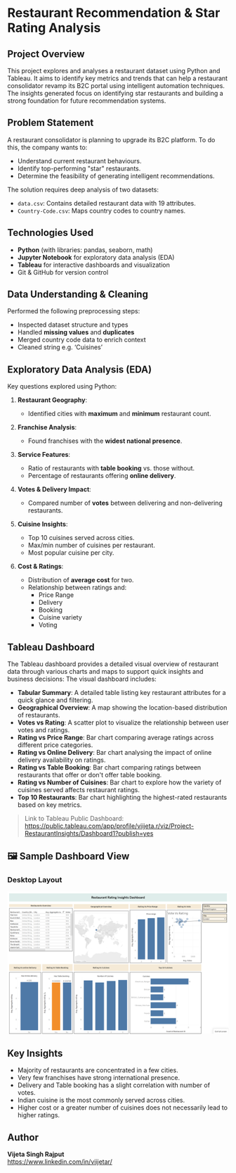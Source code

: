 # Restaurant Recommendation & Star Rating Analysis

## Project Overview
This project explores and analyses a restaurant dataset using Python and Tableau. It aims to identify key metrics and trends that can help a restaurant consolidator revamp its B2C portal using intelligent automation techniques. The insights generated focus on identifying star restaurants and building a strong foundation for future recommendation systems.

## Problem Statement

A restaurant consolidator is planning to upgrade its B2C platform. To do this, the company wants to:
- Understand current restaurant behaviours.
- Identify top-performing "star" restaurants.
- Determine the feasibility of generating intelligent recommendations.

The solution requires deep analysis of two datasets:
- `data.csv`: Contains detailed restaurant data with 19 attributes.
- `Country-Code.csv`: Maps country codes to country names.

##  Technologies Used
- **Python** (with libraries: pandas, seaborn, math)
- **Jupyter Notebook** for exploratory data analysis (EDA)
- **Tableau** for interactive dashboards and visualization
- Git & GitHub for version control

## Data Understanding & Cleaning
Performed the following preprocessing steps:
- Inspected dataset structure and types
- Handled **missing values** and **duplicates**
- Merged country code data to enrich context
-  Cleaned string e.g. ‘Cuisines’

## Exploratory Data Analysis (EDA)
Key questions explored using Python:
1. **Restaurant Geography**:
   - Identified cities with **maximum** and **minimum** restaurant count.

2. **Franchise Analysis**:
   - Found franchises with the **widest national presence**.

3. **Service Features**:
   - Ratio of restaurants with **table booking** vs. those without.
   - Percentage of restaurants offering **online delivery**.

4. **Votes & Delivery Impact**:
   - Compared number of **votes** between delivering and non-delivering restaurants.	

5. **Cuisine Insights**:
   - Top 10 cuisines served across cities.
   - Max/min number of cuisines per restaurant.
   - Most popular cuisine per city.

6. **Cost & Ratings**:
   - Distribution of **average cost** for two.
   - Relationship between ratings and:
     - Price Range
     - Delivery
     - Booking
     - Cuisine variety
     - Voting

##  Tableau Dashboard
The Tableau dashboard provides a detailed visual overview of restaurant data through various charts and maps to support quick insights and business decisions:
The visual dashboard includes:
- **Tabular Summary**: A detailed table listing key restaurant attributes for a quick glance and filtering.
- **Geographical Overview**: A map showing the location-based distribution of restaurants.
- **Votes vs Rating**: A scatter plot to visualize the relationship between user votes and ratings.
- **Rating vs Price Range**: Bar chart comparing average ratings across different price categories.
- **Rating vs Online Delivery**: Bar chart analysing the impact of online delivery availability on ratings.
- **Rating vs Table Booking**: Bar chart comparing ratings between restaurants that offer or don't offer table booking.
- **Rating vs Number of Cuisines**: Bar chart to explore how the variety of cuisines served affects restaurant ratings.
- **Top 10 Restaurants**: Bar chart highlighting the highest-rated restaurants based on key metrics.
  
> Link to Tableau Public Dashboard: https://public.tableau.com/app/profile/viijeta.r/viz/Project-RestaurantInsights/Dashboard1?publish=yes

## 🖼 Sample Dashboard View

###  Desktop Layout
![Dashboard Screenshot](Screenshot.png)

## Key Insights

- Majority of restaurants are concentrated in a few cities.
- Very few franchises have strong international presence.
- Delivery and Table booking has a slight correlation with number of votes.
- Indian cuisine is the most commonly served across cities.
- Higher cost or a greater number of cuisines does not necessarily lead to higher ratings.

## Author

**Vijeta Singh Rajput**  
https://www.linkedin.com/in/viijetar/
